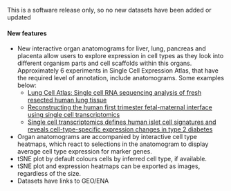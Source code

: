 This is a software release only, so no new datasets have been added or updated

#### New features
- New interactive organ anatomograms for liver, lung, pancreas and placenta allow users to explore expression in cell types as they look into different organism parts and cell scaffolds within this organs. Approximately 6 experiments in Single Cell Expression Atlas, that have the required level of annotation, include anatomograms. Some examples below:
  - [Lung Cell Atlas: Single cell RNA sequencing analysis of fresh resected human lung tissue](https://www.ebi.ac.uk/gxa/sc/experiments/E-GEOD-130148/results/anatomogram)
  - [Reconstructing the human first trimester fetal-maternal interface using single cell transcriptomics](https://www.ebi.ac.uk/gxa/sc/experiments/E-MTAB-6678/results/anatomogram) 
  - [Single cell transcriptomics defines human islet cell signatures and reveals cell-type-specific expression changes in type 2 diabetes](http://www.ebi.ac.uk/gxa/sc/experiments/E-ENAD-27/results/anatomogram)
- Organ anatomograms are accompanied by interactive cell type heatmaps, which react to selections in the anatomogram to display average cell type expression for marker genes.
- tSNE plot by default colours cells by inferred cell type, if available.
- tSNE plot and expression heatmaps can be exported as images, regardless of the size.
- Datasets have links to GEO/ENA


